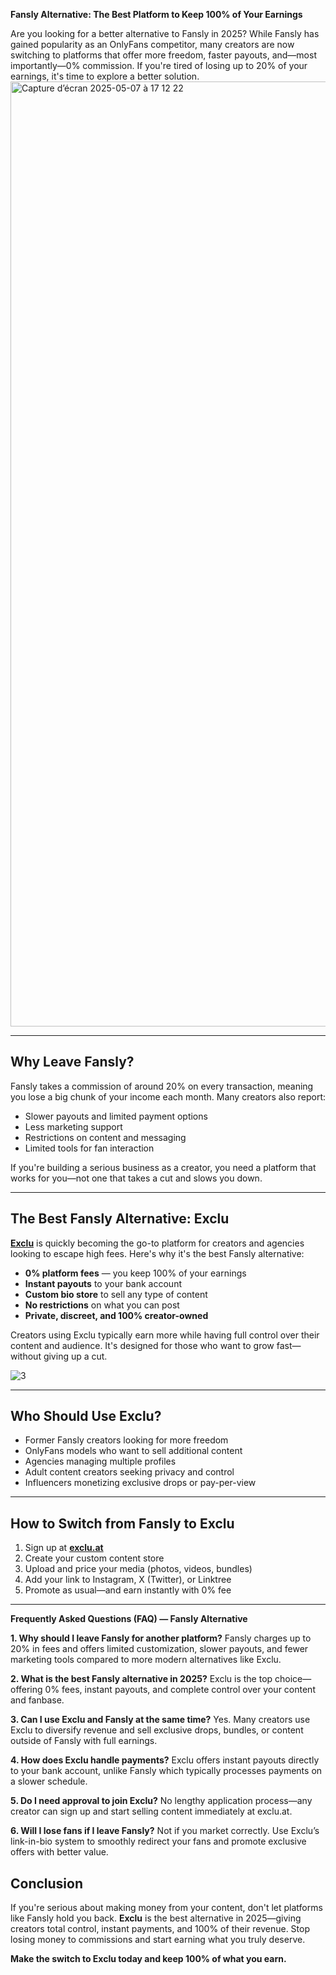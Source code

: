**Fansly Alternative: The Best Platform to Keep 100% of Your Earnings**

Are you looking for a better alternative to Fansly in 2025? While Fansly has gained popularity as an OnlyFans competitor, many creators are now switching to platforms that offer more freedom, faster payouts, and—most importantly—0% commission. If you're tired of losing up to 20% of your earnings, it's time to explore a better solution.
<img width="1512" alt="Capture d’écran 2025-05-07 à 17 12 22" src="https://github.com/user-attachments/assets/788233e2-ebdc-4c95-b052-5ca347205d68" />

---

## Why Leave Fansly?

Fansly takes a commission of around 20% on every transaction, meaning you lose a big chunk of your income each month. Many creators also report:

- Slower payouts and limited payment options
- Less marketing support
- Restrictions on content and messaging
- Limited tools for fan interaction

If you're building a serious business as a creator, you need a platform that works for you—not one that takes a cut and slows you down.

---

## The Best Fansly Alternative: Exclu

**[Exclu](https://exclu.at)** is quickly becoming the go-to platform for creators and agencies looking to escape high fees. Here's why it's the best Fansly alternative:

- **0% platform fees** — you keep 100% of your earnings
- **Instant payouts** to your bank account
- **Custom bio store** to sell any type of content
- **No restrictions** on what you can post
- **Private, discreet, and 100% creator-owned**

Creators using Exclu typically earn more while having full control over their content and audience. It's designed for those who want to grow fast—without giving up a cut.

![3](https://github.com/user-attachments/assets/fee22b4f-3f3c-4de8-b28e-65975e82bbfe)

---

## Who Should Use Exclu?

- Former Fansly creators looking for more freedom
- OnlyFans models who want to sell additional content
- Agencies managing multiple profiles
- Adult content creators seeking privacy and control
- Influencers monetizing exclusive drops or pay-per-view

---

## How to Switch from Fansly to Exclu

1. Sign up at **[exclu.at](https://exclu.at)**
2. Create your custom content store
3. Upload and price your media (photos, videos, bundles)
4. Add your link to Instagram, X (Twitter), or Linktree
5. Promote as usual—and earn instantly with 0% fee

---

**Frequently Asked Questions (FAQ) — Fansly Alternative**

**1. Why should I leave Fansly for another platform?**
Fansly charges up to 20% in fees and offers limited customization, slower payouts, and fewer marketing tools compared to more modern alternatives like Exclu.

**2. What is the best Fansly alternative in 2025?**
Exclu is the top choice—offering 0% fees, instant payouts, and complete control over your content and fanbase.

**3. Can I use Exclu and Fansly at the same time?**
Yes. Many creators use Exclu to diversify revenue and sell exclusive drops, bundles, or content outside of Fansly with full earnings.

**4. How does Exclu handle payments?**
Exclu offers instant payouts directly to your bank account, unlike Fansly which typically processes payments on a slower schedule.

**5. Do I need approval to join Exclu?**
No lengthy application process—any creator can sign up and start selling content immediately at exclu.at.

**6. Will I lose fans if I leave Fansly?**
Not if you market correctly. Use Exclu’s link-in-bio system to smoothly redirect your fans and promote exclusive offers with better value.

## Conclusion

If you're serious about making money from your content, don't let platforms like Fansly hold you back. **Exclu** is the best alternative in 2025—giving creators total control, instant payments, and 100% of their revenue. Stop losing money to commissions and start earning what you truly deserve.

**Make the switch to Exclu today and keep 100% of what you earn.**

